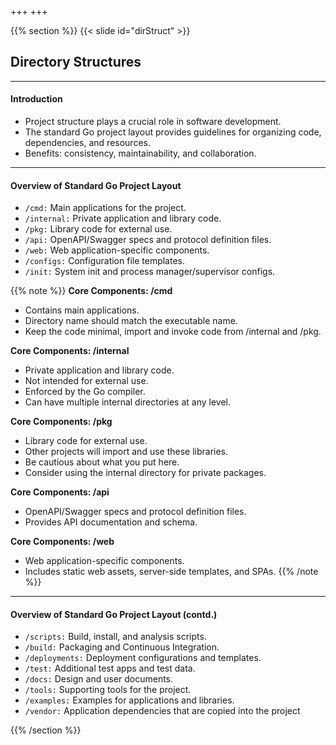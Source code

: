 +++
+++

{{% section %}}
{{< slide id="dirStruct" >}}
## Directory Structures

---
#### Introduction
- Project structure plays a crucial role in software development.
- The standard Go project layout provides guidelines for organizing code, dependencies, and resources.
- Benefits: consistency, maintainability, and collaboration.

---
#### Overview of Standard Go Project Layout
- `/cmd:` Main applications for the project.
- `/internal:` Private application and library code.
- `/pkg:` Library code for external use.
- `/api:` OpenAPI/Swagger specs and protocol definition files.
- `/web:` Web application-specific components.
- `/configs:` Configuration file templates.
- `/init:` System init and process manager/supervisor configs.

{{% note %}}
**Core Components: /cmd**
- Contains main applications.
- Directory name should match the executable name.
- Keep the code minimal, import and invoke code from /internal and /pkg.


**Core Components: /internal**
- Private application and library code.
- Not intended for external use.
- Enforced by the Go compiler.
- Can have multiple internal directories at any level.


**Core Components: /pkg**
- Library code for external use.
- Other projects will import and use these libraries.
- Be cautious about what you put here.
- Consider using the internal directory for private packages.

**Core Components: /api**
- OpenAPI/Swagger specs and protocol definition files.
- Provides API documentation and schema.


**Core Components: /web**
- Web application-specific components.
- Includes static web assets, server-side templates, and SPAs.
{{% /note %}}


---
#### Overview of Standard Go Project Layout (contd.)
- `/scripts:` Build, install, and analysis scripts.
- `/build:` Packaging and Continuous Integration.
- `/deployments:` Deployment configurations and templates.
- `/test:` Additional test apps and test data.
- `/docs:` Design and user documents.
- `/tools:` Supporting tools for the project.
- `/examples:` Examples for applications and libraries.
- `/vendor:` Application dependencies that are copied into the project


{{% /section %}}
